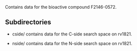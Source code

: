 Contains data for the bioactive compound F2146-0572.

## Subdirectories

- cside/ contains data for the C-side search space on rv1821.

- nside/ contains data for the N-side search space on rv1821.

